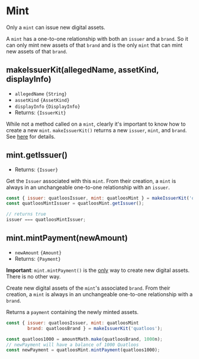 # Mint

Only a `mint` can issue new digital assets. 

A `mint` has a one-to-one relationship with both an `issuer` and a `brand`.
So it can only mint new assets of that `brand` and is the only `mint` that can mint
new assets of that `brand`.

## makeIssuerKit(allegedName, assetKind, displayInfo)
- `allegedName` `{String}`
- `assetKind` `{AssetKind}`
- `displayInfo` `{DisplayInfo}`
- Returns: `{IssuerKit}`

While not a method called on a `mint`, clearly it's important to know how to create a new `mint`. 
`makeIssuerKit()` returns a new `issuer`, `mint`, and `brand`. 
See [here](/ertp/api/issuer.md#makeissuerkit-allegedname-assetkind-displayinfo) for details.

## mint.getIssuer()
- Returns: `{Issuer}`

Get the `Issuer` associated with this `mint`. From their creation, a `mint` is always
in an unchangeable one-to-one relationship with an `issuer`. 

```js
const { issuer: quatloosIssuer, mint: quatloosMint } = makeIssuerKit('quatloos');
const quatloosMintIssuer = quatloosMint.getIssuer();

// returns true
issuer === quatloosMintIssuer;
```

## mint.mintPayment(newAmount)
- `newAmount` `{Amount}`
- Returns: `{Payment}`

**Important**: `mint.mintPayment()` is the <ins>only</ins> way
to create new digital assets. There is no other way.

Create new digital assets of the `mint`'s associated `brand`.
From their creation, a `mint` is always in an unchangeable
one-to-one relationship with a `brand`.

Returns a `payment` containing the newly minted assets. 

```js
const { issuer: quatloosIssuer, mint: quatloosMint
        brand: quatloosBrand } = makeIssuerKit('quatloos');

const quatloos1000 = amountMath.make(quatloosBrand, 1000n);
// newPayment will have a balance of 1000 Quatloos
const newPayment = quatloosMint.mintPayment(quatloos1000);
```
